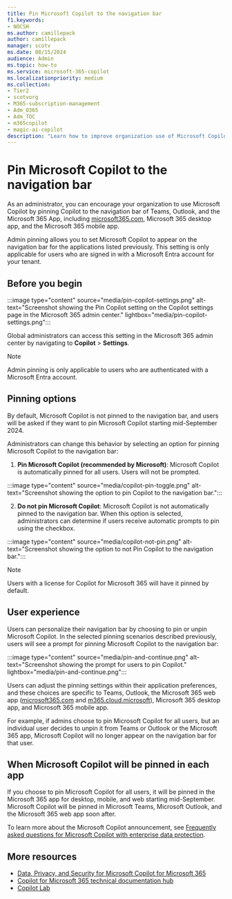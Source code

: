 ```yaml
---
title: Pin Microsoft Copilot to the navigation bar
f1.keywords:
- NOCSH
ms.author: camillepack
author: camillepack
manager: scotv
ms.date: 08/15/2024
audience: Admin
ms.topic: how-to
ms.service: microsoft-365-copilot
ms.localizationpriority: medium
ms.collection: 
- Tier2
- scotvorg
- M365-subscription-management 
- Adm_O365
- Adm_TOC
- m365copilot
- magic-ai-copilot
description: "Learn how to improve organization use of Microsoft Copilot by pinning it to the navigation bar in Teams, Outlook, and the Microsoft 365 App."
---
```


# Pin Microsoft Copilot to the navigation bar

As an administrator, you can encourage your organization to use Microsoft Copilot by pinning Copilot to the navigation bar of Teams, Outlook, and the Microsoft 365 App, including [microsoft365.com](https://www.office.com/), Microsoft 365 desktop app, and the Microsoft 365 mobile app.  

Admin pinning allows you to set Microsoft Copilot to appear on the navigation bar for the applications listed previously. This setting is only applicable for users who are signed in with a Microsoft Entra account for your tenant.

## Before you begin

:::image type="content" source="media/pin-copilot-settings.png" alt-text="Screenshot showing the Pin Copilot setting on the Copilot settings page in the Microsoft 365 admin center." lightbox="media/pin-copilot-settings.png":::

Global administrators can access this setting in the Microsoft 365 admin center by navigating to **Copilot** > **Settings**.

> [!NOTE]
> Admin pinning is only applicable to users who are authenticated with a Microsoft Entra account.

## Pinning options

By default, Microsoft Copilot is not pinned to the navigation bar, and users will be asked if they want to pin Microsoft Copilot starting mid-September 2024.

Administrators can change this behavior by selecting an option for pinning Microsoft Copilot to the navigation bar:

1. **Pin Microsoft Copilot (recommended by Microsoft)**: Microsoft Copilot is automatically pinned for all users. Users will not be prompted.

:::image type="content" source="media/copilot-pin-toggle.png" alt-text="Screenshot showing the option to pin Copilot to the navigation bar.":::

2. **Do not pin Microsoft Copilot**: Microsoft Copilot is not automatically pinned to the navigation bar. When this option is selected, administrators can determine if users receive automatic prompts to pin using the checkbox.

:::image type="content" source="media/copilot-not-pin.png" alt-text="Screenshot showing the option to not Pin Copilot to the navigation bar.":::

> [!NOTE]
> Users with a license for Copilot for Microsoft 365 will have it pinned by default.

## User experience

Users can personalize their navigation bar by choosing to pin or unpin Microsoft Copilot. In the selected pinning scenarios described previously, users will see a prompt for pinning Microsoft Copilot to the navigation bar:

:::image type="content" source="media/pin-and-continue.png" alt-text="Screenshot showing the prompt for users to pin Copilot." lightbox="media/pin-and-continue.png":::

Users can adjust the pinning settings within their application preferences, and these choices are specific to Teams, Outlook, the Microsoft 365 web app ([microsoft365.com](https://www.office.com/) and [m365.cloud.microsoft](https://m365.cloud.microsoft/)), Microsoft 365 desktop app, and Microsoft 365 mobile app.  

For example, if admins choose to pin Microsoft Copilot for all users, but an individual user decides to unpin it from Teams or Outlook or the Microsoft 365 app, Microsoft Copilot will no longer appear on the navigation bar for that user.

## When Microsoft Copilot will be pinned in each app

If you choose to pin Microsoft Copilot for all users, it will be pinned in the Microsoft 365 app for desktop, mobile, and web starting mid-September. Microsoft Copilot will be pinned in Microsoft Teams, Microsoft Outlook, and the Microsoft 365 web app soon after.

To learn more about the Microsoft Copilot announcement, see [Frequently asked questions for Microsoft Copilot with enterprise data protection](https://aka.ms/MsftCopilot-BlogFAQ).

## More resources

- [Data, Privacy, and Security for Microsoft Copilot for Microsoft 365](microsoft-365-copilot-privacy.md)
- [Copilot for Microsoft 365 technical documentation hub](index.yml)
- [Copilot Lab](https://copilot.cloud.microsoft/)
